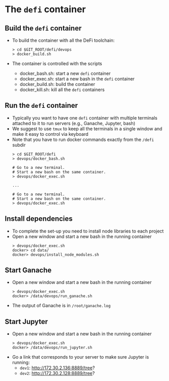 # The `defi` container

## Build the `defi` container

- To build the container with all the DeFi toolchain:
  ```
  > cd $GIT_ROOT/defi/devops
  > docker_build.sh
  ```

- The container is controlled with the scripts
  - docker_bash.sh: start a new `defi` container
  - docker_exec.sh: start a new bash in the `defi` container
  - docker_build.sh: build the container
  - docker_kill.sh: kill all the `defi` containers

## Run the `defi` container

- Typically you want to have one `defi` container with multiple terminals
  attached to it to run servers (e.g., Ganache, Jupyter, bash)
- We suggest to use `tmux` to keep all the terminals in a single window
  and make it easy to control via keyboard
- Note that you have to run docker commands exactly from the `/defi` subdir
  ```
  > cd $GIT_ROOT/defi
  > devops/docker_bash.sh

  # Go to a new terminal.
  # Start a new bash on the same container.
  > devops/docker_exec.sh

  ...

  # Go to a new terminal.
  # Start a new bash on the same container.
  > devops/docker_exec.sh
  ```

## Install dependencies

- To complete the set-up you need to install node libraries to each project
- Open a new window and start a new bash in the running container
  ```
  > devops/docker_exec.sh
  docker> cd data/
  docker> devops/install_node_modules.sh
  ```

## Start Ganache

- Open a new window and start a new bash in the running container
  ```
  > devops/docker_exec.sh
  docker> /data/devops/run_ganache.sh
  ```

- The output of Ganache is in `/root/ganache.log`

## Start Jupyter

- Open a new window and start a new bash in the running container
  ```
  > devops/docker_exec.sh
  docker> /data/devops/run_jupyter.sh
  ```
- Go a link that corresponds to your server to make sure Jupyter is running:
    - `dev1`: http://172.30.2.136:8889/tree?
    - `dev2`: http://172.30.2.128:8889/tree?
